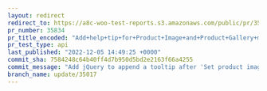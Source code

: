 ```yaml
---
layout: redirect
redirect_to: https://a8c-woo-test-reports.s3.amazonaws.com/public/pr/35834/api/index.html
pr_number: 35834
pr_title_encoded: "Add+help+tip+for+Product+Image+and+Product+Gallery+meta+boxes"
pr_test_type: api
last_published: "2022-12-05 14:49:25 +0000"
commit_sha: 7584248c64b40ff4d7b950d5bd2e2163f66a4255
commit_message: "Add jQuery to append a tooltip after 'Set product image'"
branch_name: update/35017
---
```

